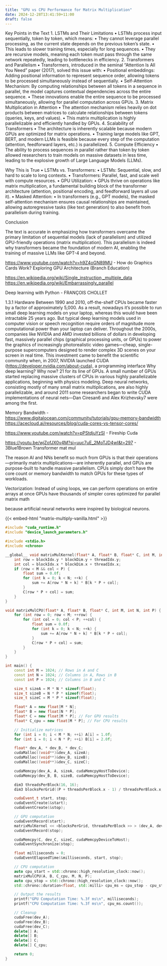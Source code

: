 ```yaml
---
title: "GPU vs CPU Performance for Matrix Multiplication"
date: 2024-12-28T13:41:59+11:00
draft: false
---
```


Key Points in the Text
	1.	LSTMs and Their Limitations
	•	LSTMs process input sequentially, token by token, which means:
	•	They cannot leverage parallel processing, as the current state depends on the previous token’s state.
	•	This leads to slower training times, especially for long sequences.
	•	They are recursive models, meaning each token must pass through the same network repeatedly, leading to bottlenecks in efficiency.
	2.	Transformers and Parallelism
	•	Transformers, introduced in the seminal “Attention Is All You Need” paper (2017), solved this issue with:
	•	Positional embeddings: Adding positional information to represent sequence order, allowing tokens to be processed simultaneously instead of sequentially.
	•	Self-Attention Mechanism: By computing relationships between all tokens in a sequence in parallel, the model captures contextual dependencies across the entire sequence.
	•	These innovations enable the entire sequence to be processed simultaneously, allowing for parallel computation across GPUs.
	3.	Matrix Multiplication in Attention
	•	The attention mechanism relies heavily on dot products between matrices to calculate relationships between tokens (queries, keys, and values).
	•	This matrix multiplication is highly parallelizable and efficiently handled by GPUs.
	4.	Scalability of Transformers
	•	The architecture is inherently scalable because modern GPUs are optimized for matrix operations.
	•	Training large models like GPT, BERT, and modern LLMs is feasible because every step of the computation (attention, feedforward layers, etc.) is parallelized.
	5.	Compute Efficiency
	•	The ability to process sequences in parallel rather than token by token allowed researchers to train models on massive datasets in less time, leading to the explosive growth of Large Language Models (LLMs).

Why This is True
	•	LSTMs vs. Transformers:
	•	LSTMs: Sequential, slow, and hard to scale to long contexts.
	•	Transformers: Parallel, fast, and scale well with compute resources.
	•	GPU Utilization:
	•	GPUs thrive on operations like matrix multiplication, a fundamental building block of the transformer architecture (attention, positional encoding, and feedforward layers all use it).
	•	Masked Attention:
	•	In transformers (e.g., GPT models), the masked self-attention mechanism ensures causal relationships are maintained, allowing autoregressive tasks (like text generation) to also benefit from parallelism during training.

Conclusion

The text is accurate in emphasizing how transformers overcame the primary limitation of sequential models (lack of parallelism) and utilized GPU-friendly operations (matrix multiplication). This parallelism is indeed why transformers became the foundation of modern AI, enabling the training of massive LLMs like GPT-4 and beyond.

https://www.youtube.com/watch?v=h9Z4oGN89MU - How do Graphics Cards Work? Exploring GPU Architecture (Branch Education)

https://en.wikipedia.org/wiki/Single_instruction,_multiple_data
https://en.wikipedia.org/wiki/Embarrassingly_parallel

Deep learning with Python - FRANÇOIS CHOLLET

1.3.1 Hardware
Between 1990 and 2010, off-the-shelf CPUs became faster by a factor of approximately
5,000. As a result, nowadays it’s possible to run small deep learning models on your
laptop, whereas this would have been intractable 25 years ago.
But typical deep learning models used in computer vision or speech recognition
require orders of magnitude more computational power than your laptop can deliver.
Throughout the 2000s, companies like NVIDIA and AMD invested billions of dollars
in developing fast, massively parallel chips (graphical processing units, or GPUs) to
power the graphics of increasingly photorealistic video games—cheap, single-purpose
supercomputers designed to render complex 3D scenes on your screen in real time.
This investment came to benefit the scientific community when, in 2007, NVIDIA
launched CUDA (https://developer.nvidia.com/about-cuda), a programming interface
Why deep learning? Why now?
21
for its line of GPUs. A small number of GPUs started replacing massive clusters of
CPUs in various highly parallelizable applications, beginning with physics modeling.
Deep neural networks, consisting mostly of many small matrix multiplications, are
also highly parallelizable, and around 2011 some researchers began to write CUDA
implementations of neural nets—Dan Ciresan6 and Alex Krizhevsky7 were among
the first.

Memory Bandwidth - https://www.digitalocean.com/community/tutorials/gpu-memory-bandwidth 
https://acecloud.ai/resources/blog/cuda-cores-vs-tensor-cores/


https://www.youtube.com/watch?v=pPStdjuYzSI - Fireship Cuda 

https://youtu.be/wjZofJX0v4M?si=uuc7uE_2MoTJD4wI&t=297 - 3Blue1Brown Transformer mat mul

The reason AI and NNs benefit so much from GPUs is that their operations—primarily matrix multiplications—are inherently parallel, and GPUs are purpose-built to handle massive parallelism. CPUs simply don’t have the core count or memory bandwidth to match GPUs for these types of workloads.

Vectorization: Instead of using loops, we can perform operations on entire arrays at once
GPUs have thousands of simpler cores optimized for parallel matrix math

because artificial neural networks were inspired by biological neurons.

<!-- <iframe src="./misc/matrix-multiply-vanilla.html " width="100%" height="500px"></iframe> -->

{{< embed-html "matrix-multiply-vanilla.html" >}}

```c++
#include "cuda_runtime.h"
#include "device_launch_parameters.h"

#include <stdio.h>
#include <chrono>

__global__ void matrixMulKernel(float* A, float* B, float* C, int M, int N, int P) {
    int row = blockIdx.y * blockDim.y + threadIdx.y;
    int col = blockIdx.x * blockDim.x + threadIdx.x;
    if (row < M && col < P) {
        float sum = 0.0f;
        for (int k = 0; k < N; ++k) {
            sum += A[row * N + k] * B[k * P + col];
        }
        C[row * P + col] = sum;
    }
}

void matrixMulCPU(float* A, float* B, float* C, int M, int N, int P) {
    for (int row = 0; row < M; ++row) {
        for (int col = 0; col < P; ++col) {
            float sum = 0.0f;
            for (int k = 0; k < N; ++k) {
                sum += A[row * N + k] * B[k * P + col];
            }
            C[row * P + col] = sum;
        }
    }
}

int main() {
    const int M = 1024; // Rows in A and C
    const int N = 1024; // Columns in A, Rows in B
    const int P = 1024; // Columns in B and C

    size_t sizeA = M * N * sizeof(float);
    size_t sizeB = N * P * sizeof(float);
    size_t sizeC = M * P * sizeof(float);

    float* A = new float[M * N];
    float* B = new float[N * P];
    float* C = new float[M * P]; // For GPU results
    float* C_cpu = new float[M * P]; // For CPU results

    // Initialize matrices
    for (int i = 0; i < M * N; ++i) A[i] = 1.0f;
    for (int i = 0; i < N * P; ++i) B[i] = 2.0f;

    float* dev_A, * dev_B, * dev_C;
    cudaMalloc((void**)&dev_A, sizeA);
    cudaMalloc((void**)&dev_B, sizeB);
    cudaMalloc((void**)&dev_C, sizeC);

    cudaMemcpy(dev_A, A, sizeA, cudaMemcpyHostToDevice);
    cudaMemcpy(dev_B, B, sizeB, cudaMemcpyHostToDevice);

    dim3 threadsPerBlock(16, 16);
    dim3 blocksPerGrid((P + threadsPerBlock.x - 1) / threadsPerBlock.x, (M + threadsPerBlock.y - 1) / threadsPerBlock.y);

    cudaEvent_t start, stop;
    cudaEventCreate(&start);
    cudaEventCreate(&stop);

    // GPU computation
    cudaEventRecord(start);
    matrixMulKernel << <blocksPerGrid, threadsPerBlock >> > (dev_A, dev_B, dev_C, M, N, P);
    cudaEventRecord(stop);

    cudaMemcpy(C, dev_C, sizeC, cudaMemcpyDeviceToHost);
    cudaEventSynchronize(stop);

    float milliseconds = 0;
    cudaEventElapsedTime(&milliseconds, start, stop);

    // CPU computation
    auto cpu_start = std::chrono::high_resolution_clock::now();
    matrixMulCPU(A, B, C_cpu, M, N, P);
    auto cpu_stop = std::chrono::high_resolution_clock::now();
    std::chrono::duration<float, std::milli> cpu_ms = cpu_stop - cpu_start;

    // Output the results
    printf("GPU Computation Time: %.3f ms\n", milliseconds);
    printf("CPU Computation Time: %.3f ms\n", cpu_ms.count());

    // Cleanup
    cudaFree(dev_A);
    cudaFree(dev_B);
    cudaFree(dev_C);
    delete[] A;
    delete[] B;
    delete[] C;
    delete[] C_cpu;

    return 0;
}
```

